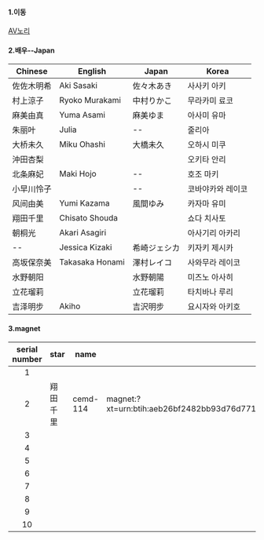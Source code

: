 #### 1.이동
[AV노리](https://avnori.com/torrent_ymav)


#### 2.배우--Japan
| Chinese    | English         | Japan        | Korea             |
|------------|-----------------|--------------|-------------------|
| 佐佐木明希 | Aki Sasaki      | 佐々木あき   | 사사키 아키       |
| 村上涼子   | Ryoko Murakami  | 中村りかこ   | 무라카미 료코     |
| 麻美由真   | Yuma Asami      | 麻美ゆま     | 아사미 유마       |
| 朱丽叶     | Julia           | --           | 줄리아            |
| 大桥未久   | Miku Ohashi     | 大橋未久     | 오하시 미쿠       |
| 沖田杏梨   |                 |              | 오키타 안리       |
| 北条麻妃   | Maki Hojo       | --           | 호조 마키         |
| 小早川怜子 |                 | --           | 코바야카와 레이코 |
| 风间由美   | Yumi Kazama     | 風間ゆみ     | 카자마 유미       |
| 翔田千里   | Chisato Shouda  |              | 쇼다 치사토       |
| 朝桐光     | Akari Asagiri   |              | 아사기리 아카리   |
| --         | Jessica Kizaki  | 希崎ジェシカ | 키자키 제시카     |
| 高坂保奈美 | Takasaka Honami | 澤村レイコ   | 사와무라 레이코   |
| 水野朝阳   |                 | 水野朝陽     | 미즈노 아사히     |
| 立花瑠莉   |                 | 立花瑠莉     | 타치바나 루리     |
| 吉泽明步   | Akiho           | 吉沢明步     | 요시자와 아키호   |


#### 3.magnet
| serial number | star     | name     | magnet                                                                                                   |
|:-------------:|----------|----------|----------------------------------------------------------------------------------------------------------|
|       1       |          |          |                                                                                                          |
|       2       | 翔田千里 | cemd-114 | magnet:?xt=urn:btih:aeb26bf2482bb93d76d7714234c396d1a00ab7b8&dn=aeb26bf2482bb93d76d7714234c396d1a00ab7b8 |
|       3       |          |          |                                                                                                          |
|       4       |          |          |                                                                                                          |
|       5       |          |          |                                                                                                          |
|       6       |          |          |                                                                                                          |
|       7       |          |          |                                                                                                          |
|       8       |          |          |                                                                                                          |
|       9       |          |          |                                                                                                          |
|      10       |          |          |                                                                                                          |

